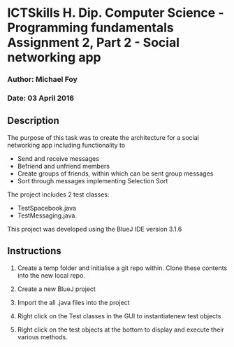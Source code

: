 ICTSkills H. Dip. Computer Science - Programming fundamentals Assignment 2, Part 2 - Social networking app
=====================================================================

### Author: Michael Foy ###
### Date: 03 April 2016 ###


Description
-----------

The purpose of this task was to create the architecture for a social networking app including functionality to
 * Send and receive messages
 * Befriend and unfriend members
 * Create groups of friends, within which can be sent group messages
 * Sort through messages implementing Selection Sort

The project includes 2 test classes:
 * TestSpacebook.java
 * TestMessaging.java.

This project was developed using the BlueJ IDE version 3.1.6

Instructions
------------

1. Create a temp folder and initialise a git repo within. Clone these contents into the new local repo.

2. Create a new BlueJ project 

3. Import the all .java files into the project

4. Right click on the Test classes in the GUI to instantiatenew test objects

5. Right click on the test objects at the bottom to display and execute their various methods.